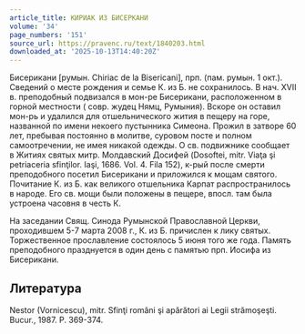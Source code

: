 ```yaml
---
article_title: КИРИАК ИЗ БИСЕРКАНИ
volume: '34'
page_numbers: '151'
source_url: https://pravenc.ru/text/1840203.html
downloaded_at: '2025-10-13T14:40:20Z'
---
```


Бисерикани [румын. Chiriac de la Bisericani], прп. (пам. румын. 1 окт.). Сведений о месте рождения и семье К. из Б. не сохранилось. В нач. XVII в. преподобный подвизался в мон-ре Бисерикани, расположенном в горной местности (
совр. жудец Нямц, Румыния). Вскоре он оставил мон-рь и удалился для отшельнического жития в пещеру на горе, названной по имени некоего пустынника Симеона. Прожил в затворе 60 лет, пребывая постоянно в молитве, суровом посте и полном самоотречении, не имея никакой одежды. О св. подвижнике сообщает в Житиях святых митр. Молдавский Досифей (Dosoftei, mitr. Viaţa şi petriaceria sfinţilor. Iaşi, 1686. Vol. 4. Fila 152), к-рый после смерти преподобного посетил Бисерикани и приложился к мощам святого. Почитание К. из Б. как великого отшельника Карпат распространилось в народе. Его св. мощи были положены в пещере, впосл. там была устроена часовня в честь К.

На заседании Свящ. Синода Румынской Православной Церкви, проходившем 5-7 марта 2008 г., К. из Б. причислен к лику святых. Торжественное прославление состоялось 5 июня того же года. Память преподобного празднуется в один день с памятью прп. Иосифа из Бисерикани.

## Литература

Nestor (Vornicescu), mitr. Sfinţi români şi apărători ai Legii strămoşeşti. Bucur., 1987. P. 369-374.
